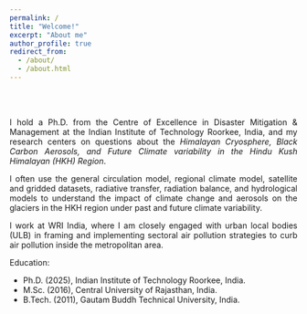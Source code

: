 ```yaml
---
permalink: /
title: "Welcome!"
excerpt: "About me"
author_profile: true
redirect_from: 
  - /about/
  - /about.html
---
```

<br> 
<br> 
<p style="text-align: justify;">I hold a Ph.D. from the Centre of Excellence in Disaster Mitigation & Management at the Indian Institute of Technology Roorkee, India, and my research centers on questions about the <i>Himalayan Cryosphere, Black Carbon Aerosols, and Future Climate variability in the Hindu Kush Himalayan (HKH) Region</i>.</p>

<p style="text-align: justify;">I often use the general circulation model, regional climate model, satellite and gridded datasets, radiative transfer, radiation balance, and hydrological models to understand the impact of climate change and aerosols on the glaciers in the HKH region under past and future climate variability.</p>

<p style="text-align: justify;">I work at WRI India, where I am closely engaged with urban local bodies (ULB) in framing and implementing sectoral air pollution strategies to curb air pollution inside the metropolitan area.</p>

​Education:
* Ph.D. (2025), Indian Institute of Technology Roorkee, India.​
* M.Sc. (2016), Central University of Rajasthan, India.
* B.Tech. (2011), Gautam Buddh Technical University, India.
